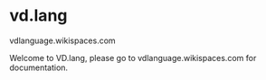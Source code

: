 vd.lang
=======

vdlanguage.wikispaces.com


Welcome to VD.lang, please go to vdlanguage.wikispaces.com for documentation.
